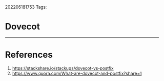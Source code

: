 202206181753
Tags: 
# Dovecot

---
# References
1. https://stackshare.io/stackups/dovecot-vs-postfix
2. https://www.quora.com/What-are-dovecot-and-postfix?share=1
